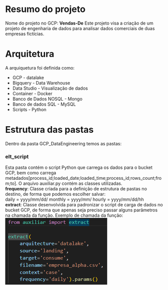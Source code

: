 # Resumo do projeto
Nome do projeto no GCP: **Vendas-De**
Este projeto visa a criação de um projeto de engenharia de dados para analisar dados comerciais de duas empresas fictícias.

# Arquitetura
A arquiquetura foi definida como:
* GCP - datalake
* Bigquery - Data Warehouse
* Data Studio - Visualização de dados
* Container - Docker
* Banco de Dados NOSQL - Mongo
* Banco de dados SQL - MySQL
* Scripts - Python

# Estrutura das pastas
Dentro da pasta GCP_DataEngineering temos as pastas:
### elt_script
Esta pasta contém o script Python que carrega os dados para o bucket GCP, bem como carrega metadados[process_id;loaded_date;loaded_time;process_id;rows_count;from;to].
O arquivo auxiliar.py contém as classes utilizadas. <br>
**frequency**: Classe criada para a definição de estrutura de pastas no destino, de forma que podemos escolher salvar: <br>
    daily = yyyy/mm/dd/
    monthly = yyyy/mm/
    hourly = yyyy/mm/dd/hh <br>
**extract**: Classe desenvolvida para padronizar o script de carga de dados no bucket GCP, de forma que apenas seja preciso passar alguns parâmetros na chamada da função.
Exemplo de chamada da função: <br>
![Alt text](imagens/extract.png)














